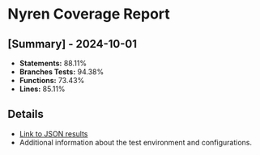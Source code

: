 # Nyren Coverage Report

## [Summary] - 2024-10-01
- **Statements:** 88.11%
- **Branches Tests:** 94.38%
- **Functions:** 73.43%
- **Lines:** 85.11%


## Details
- [Link to JSON results](nyren-tests-results.json)
- Additional information about the test environment and configurations.
